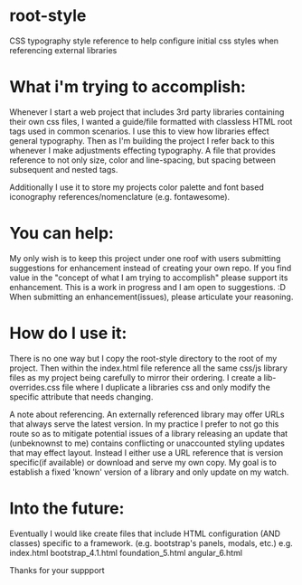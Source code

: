 # root-style
CSS typography style reference to help configure initial css styles when referencing external libraries

# What i'm trying to accomplish:
Whenever I start a web project that includes 3rd party libraries containing their own css files, I wanted a guide/file formatted with classless HTML root tags used in common scenarios. 
I use this to view how libraries effect general typography. Then as I'm building the project I refer back to this whenever I make adjustments effecting typography. 
A file that provides reference to not only size, color and line-spacing, but spacing between subsequent and nested tags.    

Additionally I use it to store my projects color palette and font based iconography references/nomenclature (e.g. fontawesome).

# You can help:
My only wish is to keep this project under one roof with users submitting suggestions for enhancement instead of creating your own repo. If you find value in the "concept of what I am trying to accomplish" please support its enhancement. This is a work in progress and I am open to suggestions. :D
When submitting an enhancement(issues), please articulate your reasoning. 

# How do I use it:
There is no one way but I copy the root-style directory to the root of my project. Then within the index.html file reference all the same css/js library files as my project being carefully to mirror their ordering. I create a lib-overrides.css file where I duplicate a libraries css and only modify the specific attribute that needs changing. 

A note about referencing. An externally referenced library may offer URLs that always serve the latest version. In my practice I prefer to not go this route so as to mitigate potential issues of a library releasing an update that (unbeknownst to me) contains conflicting or unaccounted styling updates that may effect layout.
Instead I either use a URL reference that is version specific(if available) or download and serve my own copy. My goal is to establish a fixed 'known' version of a library and only update on my watch.

# Into the future:
Eventually I would like create files that include HTML configuration (AND classes) specific to a framework. (e.g. bootstrap's panels, modals, etc.)
e.g.
  index.html
  bootstrap_4.1.html
  foundation_5.html
  angular_6.html


Thanks for your suppport
